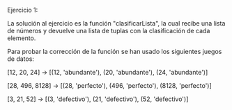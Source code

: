 Ejercicio 1:

   La solución al ejercicio es la función "clasificarLista", la cual recibe
una lista de números y devuelve una lista de tuplas con la clasificación
de cada elemento.

   Para probar la corrección de la función se han usado los siguientes 
juegos de datos:

   [12, 20, 24] -> [(12, 'abundante'), (20, 'abundante'), (24, 'abundante')]

   [28, 496, 8128] -> [(28, 'perfecto'), (496, 'perfecto'), (8128, 'perfecto')] 
   
   [3, 21, 52] -> [(3, 'defectivo'), (21, 'defectivo'), (52, 'defectivo')]
   
